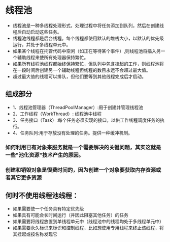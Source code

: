 # 线程池

- 线程池是一种多线程处理形式，处理过程中将任务添加到队列，然后在创建线程后自动启动这些任务。
- 线程池线程都是后台线程。每个线程都使用默认的堆栈大小，以默认的优先级运行，并处于多线程单元中。
- 如果某个线程在托管代码中空闲（如正在等待某个事件）,则线程池将插入另一个辅助线程来使所有处理器保持繁忙。
- 如果所有线程池线程都始终保持繁忙，但队列中包含挂起的工作，则线程池将在一段时间后创建另一个辅助线程但线程的数目永远不会超过最大值。
- 超过最大值的线程可以排队，但他们要等到其他线程完成后才启动。

## 组成部分

- 1、线程池管理器（ThreadPoolManager）:用于创建并管理线程池
- 2、工作线程（WorkThread）: 线程池中线程
- 3、任务接口（Task）:每个任务必须实现的接口，以供工作线程调度任务的执行。
- 4、任务队列:用于存放没有处理的任务。提供一种缓冲机制。

### 如何利用已有对象来服务就是一个需要解决的关键问题，其实这就是一些"池化资源"技术产生的原因。
### 创建和销毁对象是很费时间的，因为创建一个对象要获取内存资源或者其它更多资源

## 何时不使用线程池线程：

- 如果需要使一个任务具有特定优先级
- 如果具有可能会长时间运行（并因此阻塞其他任务）的任务
- 如果需要将线程放置到单线程单元中（线程池中的线程均处于多线程单元中）
- 如果需要永久标识来标识和控制线程，比如想使用专用线程来终止该线程，将其挂起或按名称发现它
